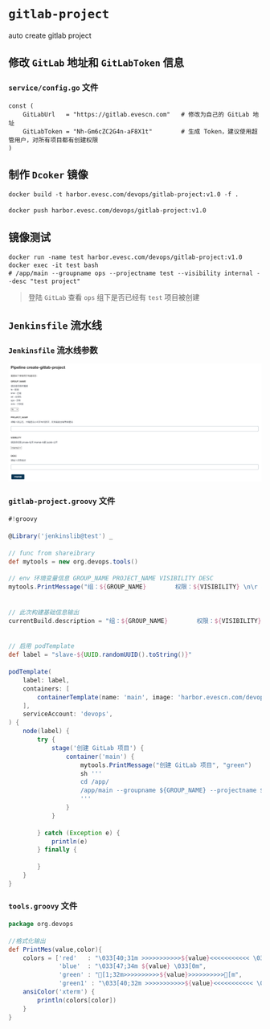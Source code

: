 # `gitlab-project`
 auto create gitlab project

## 修改 `GitLab` 地址和 `GitLabToken` 信息

### `service/config.go` 文件

```shell
const (
	GitLabUrl   = "https://gitlab.evescn.com"   # 修改为自己的 GitLab 地址
	GitLabToken = "Nh-Gm6cZC2G4n-aF8X1t"        # 生成 Token，建议使用超管用户，对所有项目都有创建权限
)
```

## 制作 `Dcoker` 镜像

```shell
docker build -t harbor.evesc.com/devops/gitlab-project:v1.0 -f .

docker push harbor.evesc.com/devops/gitlab-project:v1.0
```

## 镜像测试

```shell
docker run -name test harbor.evesc.com/devops/gitlab-project:v1.0
docker exec -it test bash
# /app/main --groupname ops --projectname test --visibility internal --desc "test project"
```

> 登陆 `GitLab` 查看 `ops` 组下是否已经有 `test` 项目被创建

## `Jenkinsfile` 流水线

### `Jenkinsfile` 流水线参数

![](img/Jenkins流水线参数.png)

### `gitlab-project.groovy` 文件

```groovy
#!groovy

@Library('jenkinslib@test') _

// func from shareibrary
def mytools = new org.devops.tools()

// env 环境变量信息 GROUP_NAME PROJECT_NAME VISIBILITY DESC
mytools.PrintMessage("组：${GROUP_NAME}        权限：${VISIBILITY} \n\r 项目：${PROJECT_NAME}        描述：${DESC}", "skyblue")


// 此次构建基础信息输出
currentBuild.description = "组：${GROUP_NAME}        权限：${VISIBILITY} \n\r项目：${PROJECT_NAME}"


// 启用 podTemplate
def label = "slave-${UUID.randomUUID().toString()}"

podTemplate(
    label: label,
    containers: [
        containerTemplate(name: 'main', image: 'harbor.evescn.com/devops/gitlab-project:v1.0', command: 'cat', ttyEnabled: true),
    ], 
    serviceAccount: 'devops',
) {
    node(label) { 
        try {
            stage('创建 GitLab 项目') {
                container('main') {
                    mytools.PrintMessage("创建 GitLab 项目", "green")
                    sh '''
                    cd /app/
                    /app/main --groupname ${GROUP_NAME} --projectname ${PROJECT_NAME} --visibility ${VISIBILITY} --desc "${DESC}"
                    '''
                }
            }

        } catch (Exception e) {
            println(e)
        } finally {
            
        }
    }
}
```

### `tools.groovy` 文件

```groovy
package org.devops

//格式化输出
def PrintMes(value,color){
    colors = ['red'   : "\033[40;31m >>>>>>>>>>>${value}<<<<<<<<<<< \033[0m",
              'blue'  : "\033[47;34m ${value} \033[0m",
              'green' : "[1;32m>>>>>>>>>>${value}>>>>>>>>>>[m",
              'green1' : "\033[40;32m >>>>>>>>>>>${value}<<<<<<<<<<< \033[0m" ]
    ansiColor('xterm') {
        println(colors[color])
    }
}

```